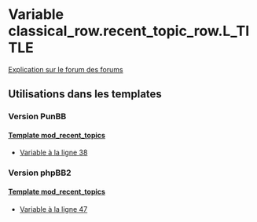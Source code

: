 # Variable classical_row.recent_topic_row.L_TITLE
[Explication sur le forum des forums](http://forum.forumactif.com/t294113-listing-des-variables#classical_row.recent_topic_row.L_TITLE)

## Utilisations dans les templates

### Version PunBB

#### [Template mod_recent_topics](punbb/mod_recent_topics.md)
* [Variable à la ligne 38](../punbb/mod_recent_topics.tpl#L38)

### Version phpBB2

#### [Template mod_recent_topics](subsilver/mod_recent_topics.md)
* [Variable à la ligne 47](../subsilver/mod_recent_topics.tpl#L47)